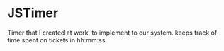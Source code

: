 JSTimer
=======

Timer that I created at work, to implement to our system. keeps track of time spent on tickets in hh:mm:ss

